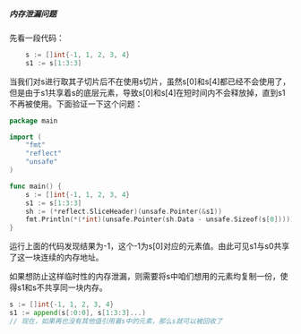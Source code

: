 ##### 内存泄漏问题
先看一段代码：
```go
	s := []int{-1, 1, 2, 3, 4}
	s1 := s[1:3:3]
```
当我们对s进行取其子切片后不在使用s切片，虽然s[0]和s[4]都已经不会使用了，但是由于s1共享着s的底层元素，导致s[0]和s[4]在短时间内不会释放掉，直到s1不再被使用。下面验证一下这个问题：
```go
package main

import (
	"fmt"
	"reflect"
	"unsafe"
)

func main() {
	s := []int{-1, 1, 2, 3, 4}
	s1 := s[1:3:3]
	sh := (*reflect.SliceHeader)(unsafe.Pointer(&s1))
	fmt.Println(*(*int)(unsafe.Pointer(sh.Data - unsafe.Sizeof(s[0])))) // -1
}
```

运行上面的代码发现结果为-1，这个-1为s[0]对应的元素值。由此可见s1与s0共享了这一块连续的内存地址。

如果想防止这样临时性的内存泄漏，则需要将s中咱们想用的元素均复制一份，使得s1和s不共享同一块内存。
```go
s := []int{-1, 1, 2, 3, 4}
s1 := append(s[:0:0], s[1:3:3]...)
// 现在，如果再也没有其他值引用着s中的元素，那么s就可以被回收了
```